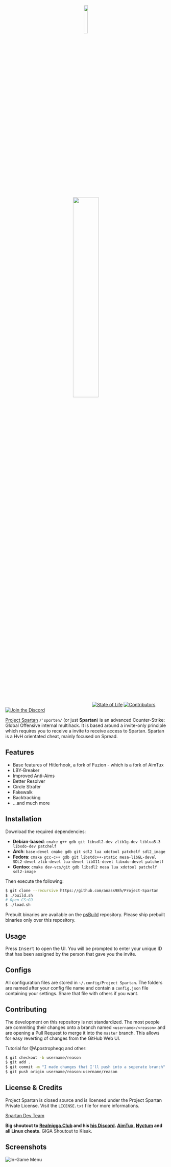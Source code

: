 <p align="center"><img width=15% src="https://pbs.twimg.com/profile_images/672198632733548544/FCDxjRu1.png"></p>
<p align="center"><img width=40% src="https://i.imgur.com/42q4drh.png"></p>

&nbsp;&nbsp;&nbsp;&nbsp;&nbsp;&nbsp;&nbsp;&nbsp;&nbsp;&nbsp;
&nbsp;&nbsp;&nbsp;&nbsp;&nbsp;&nbsp;&nbsp;&nbsp;&nbsp;&nbsp;
&nbsp;&nbsp;&nbsp;&nbsp;&nbsp;&nbsp;&nbsp;&nbsp;&nbsp;&nbsp;
&nbsp;&nbsp;&nbsp;&nbsp;&nbsp;&nbsp;&nbsp;&nbsp;&nbsp;&nbsp;
&nbsp;&nbsp;&nbsp;&nbsp;&nbsp;&nbsp;&nbsp;&nbsp;&nbsp;&nbsp;
&nbsp;&nbsp;&nbsp;&nbsp;&nbsp;&nbsp;&nbsp;&nbsp;&nbsp;&nbsp;
&nbsp;&nbsp;
[![State of Life](https://img.shields.io/badge/state-beta-orange.svg)][0]
[![Contributors](https://img.shields.io/badge/collaborators-3-green.svg)][1]
[![Join the Discord](https://img.shields.io/discord/336453128033533963.svg?label=discord)][2]
&nbsp;&nbsp;&nbsp;&nbsp;&nbsp;&nbsp;&nbsp;&nbsp;&nbsp;&nbsp;
&nbsp;&nbsp;&nbsp;&nbsp;&nbsp;&nbsp;&nbsp;&nbsp;&nbsp;&nbsp;
&nbsp;&nbsp;&nbsp;&nbsp;&nbsp;&nbsp;&nbsp;&nbsp;&nbsp;&nbsp;
&nbsp;&nbsp;&nbsp;&nbsp;&nbsp;&nbsp;&nbsp;&nbsp;&nbsp;&nbsp;
&nbsp;&nbsp;&nbsp;&nbsp;&nbsp;&nbsp;&nbsp;&nbsp;&nbsp;&nbsp;

[Project Spartan](http://spartan.whatkills.us/ "Website") `/ˈspɑrtən/` (or just **Spartan**) is an advanced Counter-Strike:
Global Offensive internal multihack. It is based around a invite-only principle
which requires you to receive a invite to receive access to Spartan.
Spartan is a HvH orientated cheat, mainly focused on Spread.

## Features

* Base features of Hitlerhook, a fork of Fuzion - which is a fork of AimTux
* LBY-Breaker
* Improved Anti-Aims
* Better Resolver
* Circle Strafer
* Fakewalk
* Backtracking
* ...and much more

## Installation

Download the required dependencies:
* **Debian-based**: `cmake g++ gdb git libsdl2-dev zlib1g-dev liblua5.3 libxdo-dev patchelf`
* **Arch**: `base-devel cmake gdb git sdl2 lua xdotool patchelf sdl2_image`
* **Fedora**: `cmake gcc-c++ gdb git libstdc++-static mesa-libGL-devel SDL2-devel zlib-devel lua-devel libX11-devel libxdo-devel patchelf`
* **Gentoo**: `cmake dev-vcs/git gdb libsdl2 mesa lua xdotool patchelf sdl2-image`

Then execute the following:

```bash
$ git clone --recursive https://github.com/anass98h/Project-Spartan
$ ./build.sh
# Open CS:GO
$ ./load.sh
```

Prebuilt binaries are available on the [psBuild][3] repository.
Please ship prebuilt binaries only over this repository.

## Usage

Press <kbd>Insert</kbd> to open the UI. You will be prompted to enter
your unique ID that has been assigned by the person that gave you the
invite.

## Configs

All configuration files are stored in `~/.config/Project Spartan`.
The folders are named after your config file name and contain a `config.json`
file containing your settings. Share that file with others if you want.

## Contributing

The development on this repository is not standardized. The most people are commiting
their changes onto a branch named `<username>/<reason>` and are opening a
Pull Request to merge it into the `master` branch. This allows for easy
reverting of changes from the GitHub Web UI.

Tutorial for @Apostropheqq and other:

```bash
$ git checkout -b username/reason
$ git add .
$ git commit -m "I made changes that I'll push into a seperate branch"
$ git push origin username/reason:username/reason
```

## License & Credits

Project Spartan is closed source and is licensed under the
Project Spartan Private License. Visit the `LICENSE.txt` file for more
informations.

[Spartan Dev Team](http://spartan.whatkills.us/ "Website")

**Big shoutout to [Realnigga.Club](http://realnigga.club/ "Website") and his [his Discord](http://discord.me/realnigga "Discord"). [AimTux](http://aimtux.net/ "Website"), [Nyctum](http://nyctum.cc/ "Website") and all Linux cheats**.
GIGA Shoutout to Kisak.

## Screenshots

![In-Game Menu](http://spartan.whatkills.us/i/spartanmenu.png)

[0]: https://github.com/anass98h/Project-Spartan
[1]: https://github.com/anass98h/Project-Spartan
[2]: https://discord.gg/exTBFWz
[3]: https://github.com/ikfe/psbuilds
